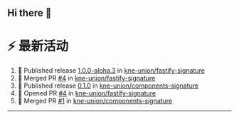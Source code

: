 ## Hi there 👋

<!--

**Here are some ideas to get you started:**

🙋‍♀️ A short introduction - what is your organization all about?
🌈 Contribution guidelines - how can the community get involved?
👩‍💻 Useful resources - where can the community find your docs? Is there anything else the community should know?
🍿 Fun facts - what does your team eat for breakfast?
🧙 Remember, you can do mighty things with the power of [Markdown](https://docs.github.com/github/writing-on-github/getting-started-with-writing-and-formatting-on-github/basic-writing-and-formatting-syntax)
-->


# ⚡ 最新活动

<!--START_SECTION:activity-->
1. 🚀 Published release [1.0.0-alpha.3](https://github.com/kne-union/fastify-signature/releases/tag/1.0.0-alpha.3) in [kne-union/fastify-signature](https://github.com/kne-union/fastify-signature)
2. 🎉 Merged PR [#4](https://github.com/kne-union/fastify-signature/pull/4) in [kne-union/fastify-signature](https://github.com/kne-union/fastify-signature)
3. 🚀 Published release [0.1.0](https://github.com/kne-union/components-signature/releases/tag/0.1.0) in [kne-union/components-signature](https://github.com/kne-union/components-signature)
4. 💪 Opened PR [#4](https://github.com/kne-union/fastify-signature/pull/4) in [kne-union/fastify-signature](https://github.com/kne-union/fastify-signature)
5. 🎉 Merged PR [#1](https://github.com/kne-union/components-signature/pull/1) in [kne-union/components-signature](https://github.com/kne-union/components-signature)
<!--END_SECTION:activity-->

---
